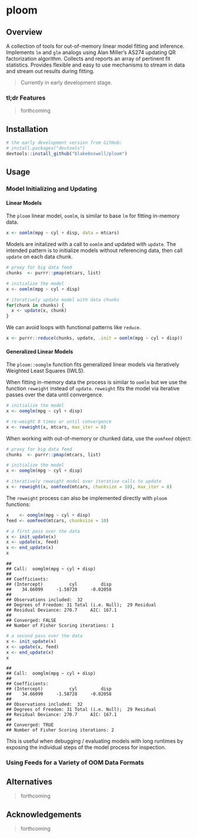 
# ploom

<!-- [CRAN_Status_Badge]() -->

<!-- [Build Status]() -->

<!-- [AppVeyor Build Status]() -->

<!-- [Coverage Status]() -->

## Overview

A collection of tools for out-of-memory linear model fitting and
inference. Implements `lm` and `glm` analogs using Alan Miller’s AS274
updating QR factorization algorithm. Collects and reports an array of
pertinent fit statistics. Provides flexible and easy to use mechanisms
to stream in data and stream out results during fitting.

> Currently in early development stage.

### tl;dr Features

> forthcoming

## Installation

``` r
# the early development version from GitHub:
# install.packages("devtools")
devtools::install_github("blakeboswell/ploom")
```

## Usage

### Model Initializing and Updating

#### Linear Models

The `ploom` linear model, `oomlm`, is similar to base `lm` for fitting
in-memory data.

``` r
x <- oomlm(mpg ~ cyl + disp, data = mtcars)
```

Models are initalized with a call to `oomlm` and updated with `update`.
The intended pattern is to initialize models without referencing data,
then call `update` on each data chunk.

``` r
# proxy for big data feed 
chunks  <- purrr::pmap(mtcars, list)

# initialize the model
x <- oomlm(mpg ~ cyl + disp)

# iteratively update model with data chunks
for(chunk in chunks) {
  x <- update(x, chunk)
}
```

We can avoid loops with functional patterns like `reduce`.

``` r
x <- purrr::reduce(chunks, update, .init = oomlm(mpg ~ cyl + disp))
```

#### Generalized Linear Models

The `ploom::oomglm` function fits generalized linear models via
Iteratively Weighted Least Squares (IWLS).

When fitting in-memory data the process is similar to `oomlm` but we use
the function `reweight` instead of `update`. `reweight` fits the model
via iterative passes over the data until convergence.

``` r
# initialize the model
x <- oomglm(mpg ~ cyl + disp)

# re-weight 8 times or until convergence
x <- reweight(x, mtcars, max_iter = 8)
```

When working with out-of-memory or chunked data, use the `oomfeed`
object:

``` r
# proxy for big data feed
chunks  <- purrr::pmap(mtcars, list)

# initialize the model
x <- oomglm(mpg ~ cyl + disp)

# iteratively reweight model over iterative calls to update
x <- reweight(x, oomfeed(mtcars, chunksize = 10), max_iter = 8)
```

The `reweight` process can also be implemented directly with `ploom`
functions:

``` r
x    <- oomglm(mpg ~ cyl + disp)
feed <- oomfeed(mtcars, chunksize = 10)

# a first pass over the data
x <- init_update(x)
x <- update(x, feed)
x <- end_update(x)
x
```

    ## 
    ## Call:  oomglm(mpg ~ cyl + disp)
    ## 
    ## Coefficients:
    ## (Intercept)          cyl         disp  
    ##    34.66099     -1.58728     -0.02058  
    ## 
    ## Observations included:  32 
    ## Degrees of Freedom: 31 Total (i.e. Null);  29 Residual
    ## Residual Deviance: 270.7     AIC: 167.1 
    ## 
    ## Converged: FALSE 
    ## Number of Fisher Scoring iterations: 1

``` r
# a second pass over the data
x <- init_update(x)
x <- update(x, feed)
x <- end_update(x)
x
```

    ## 
    ## Call:  oomglm(mpg ~ cyl + disp)
    ## 
    ## Coefficients:
    ## (Intercept)          cyl         disp  
    ##    34.66099     -1.58728     -0.02058  
    ## 
    ## Observations included:  32 
    ## Degrees of Freedom: 31 Total (i.e. Null);  29 Residual
    ## Residual Deviance: 270.7     AIC: 167.1 
    ## 
    ## Converged: TRUE 
    ## Number of Fisher Scoring iterations: 2

This is useful when debugging / evaluating models with long runtimes by
exposing the individual steps of the model process for inspection.

### Using Feeds for a Variety of OOM Data Formats

## Alternatives

> forthcoming

## Acknowledgements

> forthcoming
